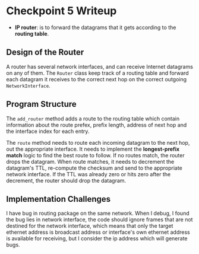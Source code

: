 # Checkpoint 5 Writeup

- **IP router**: is to forward the datagrams that it gets according to the **routing table**.

## Design of the Router

A router has several network interfaces, and can receive Internet datagrams on any of them. The `Router` class keep track of a routing table and forward each datagram it receives to the correct next hop on the correct outgoing `NetworkInterface`.

## Program Structure

The `add_router` method adds a route to the routing table which contain information about the route prefex, prefix length, address of next hop and the interface index for each entry.

The `route` method needs to route each incoming datagram to the next hop, out the appropriate interface. It needs to implement the **longest-prefix match** logic to find the best route to follow. If no routes match, the router drops the datagram. When route matches, it needs to decrement the datagram's TTL, re-compute the checksum and send to the appropriate network interface. If the TTL was already zero or hits zero after the decrement, the router should drop the datagram.

## Implementation Challenges

I have bug in routing package on the same network. When I debug, I found the bug lies in network interface, the code should ignore frames that are not destined for the network interface, which means that only the target ethernet address is broadcast address or interface's own ethernet address is available for receiving, but I consider the ip address which will generate bugs.

